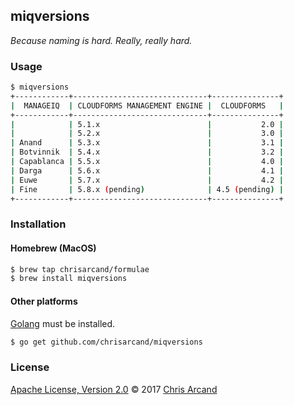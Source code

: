 miqversions
---

*Because naming is hard. Really, really hard.*

### Usage

```bash
$ miqversions
+------------+------------------------------+---------------+
|  MANAGEIQ  | CLOUDFORMS MANAGEMENT ENGINE |  CLOUDFORMS   |
+------------+------------------------------+---------------+
|            | 5.1.x                        |           2.0 |
|            | 5.2.x                        |           3.0 |
| Anand      | 5.3.x                        |           3.1 |
| Botvinnik  | 5.4.x                        |           3.2 |
| Capablanca | 5.5.x                        |           4.0 |
| Darga      | 5.6.x                        |           4.1 |
| Euwe       | 5.7.x                        |           4.2 |
| Fine       | 5.8.x (pending)              | 4.5 (pending) |
+------------+------------------------------+---------------+
```

### Installation

#### Homebrew (MacOS)

```bash
$ brew tap chrisarcand/formulae
$ brew install miqversions
```

#### Other platforms

[Golang](https://golang.org/) must be installed.

```bash
$ go get github.com/chrisarcand/miqversions
```

### License

[Apache License, Version 2.0](https://github.com/chrisarcand/miqversion/blob/master/LICENSE) © 2017 [Chris Arcand](https://github.com/chrisarcand)
